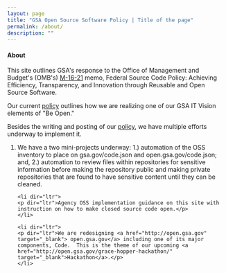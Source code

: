 ```yaml
---
layout: page
title: "GSA Open Source Software Policy | Title of the page"
permalink: /about/
description: ""
---
```


#### About

<p dir="ltr">This site outlines GSA's response to the Office of Management and Budget's (OMB's) <a href="https://www.whitehouse.gov/sites/default/files/omb/memoranda/2016/m_16_21.pdf" target="_blank">M-16-21</a> memo, Federal Source Code Policy: Achieving Efficiency, Transparency, and Innovation through Reusable and Open Source Software.</p>

<p dir="ltr">Our current <a href="{{site.baseurl}}/downloads/GSAOSSPolicy.pdf" target="_blank">policy</a> outlines how we are realizing one of our GSA IT Vision elements of "Be Open."</p>  

<p dir="ltr">Besides the writing and posting of our <a href="{{site.baseurl}}/downloads/GSAOSSPolicy.pdf" target="_blank">policy</a>, we have multiple efforts underway to implement it.</p>

<ol>
    <li dir="ltr">
    <p dir="ltr">We have a two mini-projects underway: 1.) automation of the OSS inventory to place on gsa.gov/code.json and open.gsa.gov/code.json; and, 2.) automation to review files within repositories for sensitive information before making the repository public and making private repositories that are found to have sensitive content until they can be cleaned.</p>
    </li>
    
    <li dir="ltr">
    <p dir="ltr">Agency OSS implementation guidance on this site with instruction on how to make closed source code open.</p>
    </li>
    
    <li dir="ltr">
    <p dir="ltr">We are redesigning <a href="http://open.gsa.gov" target="_blank"> open.gsa.gov</a> including one of its major components, Code.  This is the theme of our upcoming <a href="http://open.gsa.gov/grace-hopper-hackathon/" target="_blank">Hackathon</a>.</p>
    </li>
</ol>
